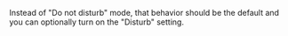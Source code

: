 Instead of "Do not disturb" mode, that behavior should be the default and you can optionally turn on the "Disturb" setting.

